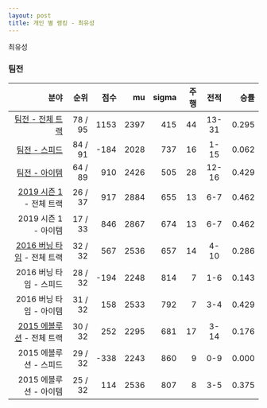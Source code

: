 ```yaml
---
layout: post
title: 개인 별 랭킹 - 최유성
---
```


최유성


### 팀전

| 분야 | 순위 | 점수 | mu | sigma | 주행 | 전적 | 승률 |
|---:|---:|---:|---:|---:|---:|:---:|---:|
| [팀전 - 전체 트랙](../team-full) | 78 / 95 | 1153 | 2397 | 415 | 44 | 13-31 | 0.295 |
| [팀전 - 스피드](../team-speed) | 84 / 91 | -184 | 2028 | 737 | 16 | 1-15 | 0.062 |
| [팀전 - 아이템](../team-item) | 64 / 89 | 910 | 2426 | 505 | 28 | 12-16 | 0.429 |
| [2019 시즌 1](../teams-t2019_1) - 전체 트랙 | 26 / 37 | 917 | 2884 | 655 | 13 | 6-7 | 0.462 |
| 2019 시즌 1 - 아이템 | 17 / 33 | 846 | 2867 | 674 | 13 | 6-7 | 0.462 |
| [2016 버닝 타임](../teams-t2016_1) - 전체 트랙 | 32 / 32 | 567 | 2536 | 657 | 14 | 4-10 | 0.286 |
| 2016 버닝 타임 - 스피드 | 28 / 32 | -194 | 2248 | 814 | 7 | 1-6 | 0.143 |
| 2016 버닝 타임 - 아이템 | 31 / 32 | 158 | 2533 | 792 | 7 | 3-4 | 0.429 |
| [2015 에볼루션](../teams-t2015_1) - 전체 트랙 | 30 / 32 | 252 | 2295 | 681 | 17 | 3-14 | 0.176 |
| 2015 에볼루션 - 스피드 | 29 / 32 | -338 | 2243 | 860 | 9 | 0-9 | 0.000 |
| 2015 에볼루션 - 아이템 | 25 / 32 | 114 | 2536 | 807 | 8 | 3-5 | 0.375 |
